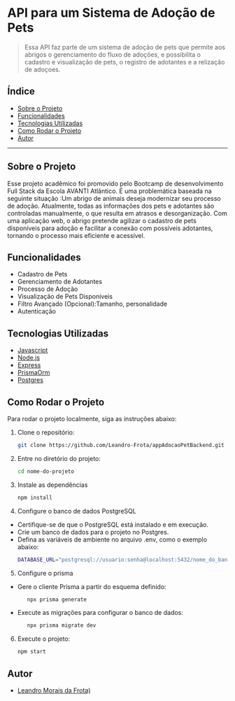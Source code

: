 # API para um Sistema de Adoção de Pets 

> Essa API faz parte de um sistema de adoção de pets que permite aos abrigos  o gerenciamento do fluxo de adoções, e possibilita o cadastro e visualização de pets, o registro de adotantes e a relização de adoçoes.

## Índice

- [Sobre o Projeto](#sobre-o-projeto)
- [Funcionalidades](#funcionalidades)
- [Tecnologias Utilizadas](#tecnologias-utilizadas)
- [Como Rodar o Projeto](#como-rodar-o-projeto)
- [Autor](#Autor)


---

## Sobre o Projeto

Esse projeto acadêmico foi promovido pelo Bootcamp de desenvolvimento Full Stack da Escola AVANTI Atlãntico. É uma problemática baseada na seguinte situação :Um abrigo de animais deseja modernizar seu processo de adoção. Atualmente, todas as informações dos pets e adotantes são controladas manualmente, o que resulta em atrasos e desorganização. Com uma aplicação web, o abrigo pretende agilizar o cadastro de pets disponíveis para adoção e facilitar a conexão com possíveis adotantes, tornando o processo mais eficiente e acessível.

## Funcionalidades

- Cadastro de Pets
- Gerenciamento de Adotantes
- Processo de Adoção
- Visualização de Pets Disponíveis
- Filtro Avançado (Opcional):Tamanho, personalidade
- Autenticação

## Tecnologias Utilizadas


- [Javascript](https://developer.mozilla.org/pt-BR/docs/Web/JavaScript)
- [Node.js](https://nodejs.org/)
- [Express](https://expressjs.com/)
- [PrismaOrm](https://www.prisma.io/)
- [Postgres](https://www.postgresql.org/)

## Como Rodar o Projeto

Para rodar o projeto localmente, siga as instruções abaixo:

1. Clone o repositório:
   ```bash
   git clone https://github.com/Leandro-Frota/appAdocaoPetBackend.git
2. Entre no diretório do projeto:
   ```bash
   cd nome-do-projeto
3. Instale as dependências
   ```bash
   npm install
4. Configure o banco de dados PostgreSQL
- Certifique-se de que o PostgreSQL está instalado e em execução.
- Crie um banco de dados para o projeto no Postgres.
- Defina as variáveis de ambiente no arquivo .env, como o exemplo abaixo:
   ```bash
   DATABASE_URL="postgresql://usuario:senha@localhost:5432/nome_do_banco"
5. Configure o prisma
- Gere o cliente Prisma a partir do esquema definido:
   ```bash
      npx prisma generate
- Execute as migrações para configurar o banco de dados:
   ```bash
      npx prisma migrate dev
6. Execute o projeto:
   ```bash
   npm start
   
## Autor
- [Leandro Morais da Frota)](https://github.com/Leandro-Frota)





